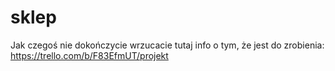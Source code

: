 # sklep
Jak czegoś nie dokończycie wrzucacie tutaj info o tym, że jest do zrobienia:
https://trello.com/b/F83EfmUT/projekt

